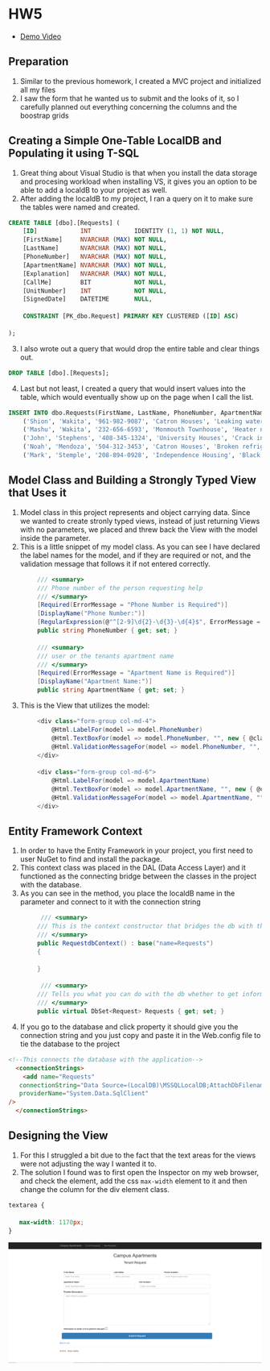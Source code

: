 # HW5

* [Demo Video](https://www.youtube.com/watch?v=v9qrLMEKo9g&t=20s)

## Preparation

1. Similar to the previous homework, I created a MVC project and initialized all my files
2. I saw the form that he wanted us to submit and the looks of it, so I carefully planned out everything concerning the columns and the boostrap grids

## Creating a Simple One-Table LocalDB and Populating it using T-SQL

1. Great thing about Visual Studio is that when you install the data storage and procesing workload when installing VS, it gives you an option to be able to add a localdB to your project as well.
2. After adding the localdB to my project, I ran a query on it to make sure the tables were named and created. 

```sql
CREATE TABLE [dbo].[Requests] (
    [ID]            INT            IDENTITY (1, 1) NOT NULL,
    [FirstName]		NVARCHAR (MAX) NOT NULL,
    [LastName]		NVARCHAR (MAX) NOT NULL,
	[PhoneNumber]	NVARCHAR (MAX) NOT NULL,
    [ApartmentName]	NVARCHAR (MAX) NOT NULL,
    [Explanation]	NVARCHAR (MAX) NOT NULL,
	[CallMe]		BIT			   NOT NULL,
    [UnitNumber]    INT            NOT NULL,
    [SignedDate]    DATETIME       NULL,

    CONSTRAINT [PK_dbo.Request] PRIMARY KEY CLUSTERED ([ID] ASC)
	
);
```

3. I also wrote out a query that would drop the entire table and clear things out.

```sql
DROP TABLE [dbo].[Requests];

```

4. Last but not least, I created a query that would insert values into the table, which would eventually show up on the page when I call the list. 

```sql
INSERT INTO dbo.Requests(FirstName, LastName, PhoneNumber, ApartmentName, Explanation, UnitNumber, CallMe, SignedDate) VALUES
    ('Shion', 'Wakita', '961-982-9087', 'Catron Houses', 'Leaking water pipe', 408, 1, '2018-10-20 10:23:00'),
    ('Mashu', 'Wakita', '232-656-6593', 'Monmouth Townhouse', 'Heater not working', 374, 0, '2018-11-20 12:25:30'),
    ('John', 'Stephens', '408-345-1324', 'University Houses', 'Crack in the Wall', 342, 1, '2018-09-24 14:23:10'),
    ('Noah', 'Mendoza', '504-312-3453', 'Catron Houses', 'Broken refrigerator', 121, 1, '2018-07-13 10:24:00'),
    ('Mark', 'Stemple', '208-894-0928', 'Independence Housing', 'Black widow breakout',  225, 0, '2018-05-20 08:23:22')
```

## Model Class and Building a Strongly Typed View that Uses it

1. Model class in this project represents and object carrying data. Since we wanted to create stronly typed views, instead of just returning Views with no parameters, we placed and threw back the View with the model inside the parameter.
2. This is a little snippet of my model class. As you can see I have declared the label names for the model, and if they are required or not, and the validation message that follows it if not entered correctly. 

```c#
        /// <summary>
        /// Phone number of the person requesting help
        /// </summary>
        [Required(ErrorMessage = "Phone Number is Required")]
        [DisplayName("Phone Number:")]
        [RegularExpression(@"^[2-9]\d{2}-\d{3}-\d{4}$", ErrorMessage = "Please use the format: XXX-XXX-XXXX")]
        public string PhoneNumber { get; set; }

        /// <summary>
        /// user or the tenants apartment name
        /// </summary>
        [Required(ErrorMessage = "Apartment Name is Required")]
        [DisplayName("Apartment Name:")]
        public string ApartmentName { get; set; }
```

3. This is the View that utilizes the model:
```c#
        <div class="form-group col-md-4">
            @Html.LabelFor(model => model.PhoneNumber)
            @Html.TextBoxFor(model => model.PhoneNumber, "", new { @class = "form-control", @placeholder = "Enter Phone Number Here" })
            @Html.ValidationMessageFor(model => model.PhoneNumber, "", new { @class = "text-danger" })
        </div>

        <div class="form-group col-md-6">
            @Html.LabelFor(model => model.ApartmentName)
            @Html.TextBoxFor(model => model.ApartmentName, "", new { @class = "form-control", @placeholder = "Enter Apartment Name" })
            @Html.ValidationMessageFor(model => model.ApartmentName, "", new { @class = "text-danger" })
        </div>

```

## Entity Framework Context

1. In order to have the Entity Framework in your project, you first need to user NuGet to find and install the package. 
2. This context class was placed in the DAL (Data Access Layer) and it functioned as the connecting bridge between the classes in the project with the database. 
3. As you can see in the method, you place the localdB name in the parameter and connect to it with the connection string

```c#
         /// <summary>
        /// This is the context constructor that bridges the db with the application
        /// </summary>
        public RequestdbContext() : base("name=Requests")
        {

        }

         /// <summary>
        /// Tells you what you can do with the db whether to get information from it or set information in it. 
        /// </summary>
        public virtual DbSet<Request> Requests { get; set; }
```
4. If you go to the database and click property it should give you the connection string and you just copy and paste it in the Web.config file to tie the database to the project 

```html
<!--This connects the database with the application-->
  <connectionStrings>
    <add name="Requests"
   connectionString="Data Source=(LocalDB)\MSSQLLocalDB;AttachDbFilename=C:\Users\swaki\OneDrive\Desktop\SeniorYear\CS460\HW5\Campus-Applications\Campus-Applications\App_Data\Requests.mdf;Integrated Security=True"
   providerName="System.Data.SqlClient"
/>
  </connectionStrings>

```


## Designing the View

1. For this I struggled a bit due to the fact that the text areas for the views were not adjusting the way I wanted it to. 
2. The solution I found was to first open the Inspector on my web browser, and check the element, add the css ```max-width``` element to it and then change the column for the div element class. 

```css
textarea {
   
   max-width: 1170px;
}

```

![Image](working1.png)


